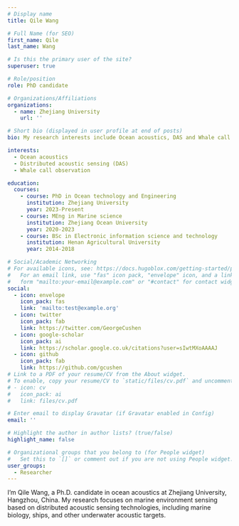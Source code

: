 ```yaml
---
# Display name
title: Qile Wang

# Full Name (for SEO)
first_name: Qile
last_name: Wang

# Is this the primary user of the site?
superuser: true

# Role/position
role: PhD candidate

# Organizations/Affiliations
organizations:
  - name: Zhejiang University
    url: ''

# Short bio (displayed in user profile at end of posts)
bio: My research interests include Ocean acoustics, DAS and Whale call observation.

interests:
  - Ocean acoustics
  - Distributed acoustic sensing (DAS)
  - Whale call observation

education:
  courses:
    - course: PhD in Ocean technology and Engineering
      institution: Zhejiang University
      year: 2023-Present
    - course: MEng in Marine science
      institution: Zhejiang Ocean University
      year: 2020-2023
    - course: BSc in Electronic information science and technology
      institution: Henan Agricultural University
      year: 2014-2018

# Social/Academic Networking
# For available icons, see: https://docs.hugoblox.com/getting-started/page-builder/#icons
#   For an email link, use "fas" icon pack, "envelope" icon, and a link in the
#   form "mailto:your-email@example.com" or "#contact" for contact widget.
social:
  - icon: envelope
    icon_pack: fas
    link: 'mailto:test@example.org'
  - icon: twitter
    icon_pack: fab
    link: https://twitter.com/GeorgeCushen
  - icon: google-scholar
    icon_pack: ai
    link: https://scholar.google.co.uk/citations?user=sIwtMXoAAAAJ
  - icon: github
    icon_pack: fab
    link: https://github.com/gcushen
# Link to a PDF of your resume/CV from the About widget.
# To enable, copy your resume/CV to `static/files/cv.pdf` and uncomment the lines below.
# - icon: cv
#   icon_pack: ai
#   link: files/cv.pdf

# Enter email to display Gravatar (if Gravatar enabled in Config)
email: ''

# Highlight the author in author lists? (true/false)
highlight_name: false

# Organizational groups that you belong to (for People widget)
#   Set this to `[]` or comment out if you are not using People widget.
user_groups:
  - Researcher
---
```


I’m Qile Wang, a Ph.D. candidate in ocean acoustics at Zhejiang University, Hangzhou, China. My research focuses on marine environment sensing based on distributed acoustic sensing technologies, including marine biology, ships, and other underwater acoustic targets.
